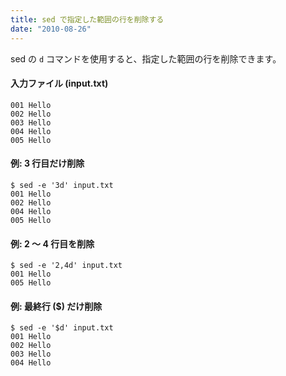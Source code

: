 ```yaml
---
title: sed で指定した範囲の行を削除する
date: "2010-08-26"
---
```


sed の `d` コマンドを使用すると、指定した範囲の行を削除できます。

#### 入力ファイル (input.txt)

~~~
001 Hello
002 Hello
003 Hello
004 Hello
005 Hello
~~~

#### 例: 3 行目だけ削除

~~~
$ sed -e '3d' input.txt
001 Hello
002 Hello
004 Hello
005 Hello
~~~

#### 例: 2 ～ 4 行目を削除

~~~
$ sed -e '2,4d' input.txt
001 Hello
005 Hello
~~~

#### 例: 最終行 ($) だけ削除

~~~
$ sed -e '$d' input.txt
001 Hello
002 Hello
003 Hello
004 Hello
~~~

